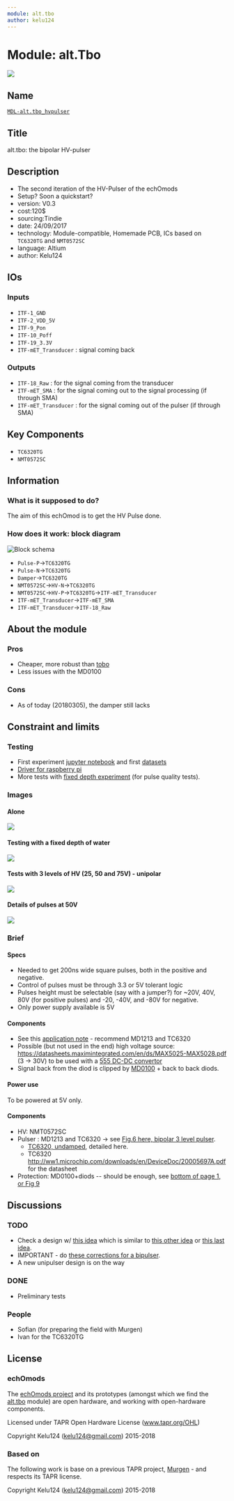 ```yaml
---
module: alt.tbo
author: kelu124
---
```


# Module: alt.Tbo

![](/retired/alt.tbo/viewme.png)

## Name

[`MDL-alt.tbo_hvpulser`]()

## Title

alt.tbo: the bipolar HV-pulser

## Description

* The second iteration of the HV-Pulser of the echOmods
* Setup? Soon a quickstart?
* version: V0.3
* cost:120$
* sourcing:Tindie
* date: 24/09/2017
* technology: Module-compatible, Homemade PCB, ICs based on `TC6320TG` and `NMT0572SC`
* language: Altium
* author: Kelu124


## IOs

### Inputs

* `ITF-1_GND`
* `ITF-2_VDD_5V`
* `ITF-9_Pon` 
* `ITF-10_Poff` 
* `ITF-19_3.3V`
* `ITF-mET_Transducer` : signal coming back	

### Outputs

* `ITF-18_Raw`  : for the signal coming from the transducer
* `ITF-mET_SMA` : for the signal coming out to the signal processing (if through SMA)
* `ITF-mET_Transducer` : for the signal coming out of the pulser (if through SMA)

## Key Components

* `TC6320TG`
* `NMT0572SC`

## Information

### What is it supposed to do?

The aim of this echOmod is to get the HV Pulse done.

### How does it work: block diagram

![Block schema](/retired/alt.tbo/source/blocks.png)

* `Pulse-P`->`TC6320TG`
* `Pulse-N`->`TC6320TG`
* `Damper`->`TC6320TG`
* `NMT0572SC`->`HV-N`->`TC6320TG`
* `NMT0572SC`->`HV-P`->`TC6320TG`->`ITF-mET_Transducer`
* `ITF-mET_Transducer`->`ITF-mET_SMA`
* `ITF-mET_Transducer`->`ITF-18_Raw`

## About the module

### Pros

* Cheaper, more robust than [tobo](/retired/tobo/)
* Less issues with the MD0100

### Cons

* As of today (20180305), the damper still lacks

## Constraint and limits

### Testing

* First experiment [jupyter notebook](/retired/alt.tbo/test/20170930-AltPulser.ipynb) and first [datasets](/retired/alt.tbo/test/)
* [Driver for raspberry pi](/retired/alt.tbo/test/alt.bilevel.c)
* More tests with [fixed depth experiment](/retired/alt.tbo/20171001a/20171001-new.ipynb) (for pulse quality tests).


### Images

#### Alone

![](/retired/alt.tbo/test/images/20170930_175000.jpg)

#### Testing with a fixed depth of water

![](/retired/alt.tbo/20171001a/20171001_135041.jpg)

#### Tests with 3 levels of HV (25, 50 and 75V) - unipolar
![](/retired/alt.tbo/test/pulser.jpg)


#### Details of pulses at 50V

![](/retired/alt.tbo/20171001a/Pulses_average_Tube.jpg)

### Brief

#### Specs

* Needed to get 200ns wide square pulses, both in the positive and negative.
* Control of pulses must be through 3.3 or 5V tolerant logic
* Pulses height must be selectable (say with a jumper?) for ~20V, 40V, 80V (for positive pulses) and -20, -40V, and -80V for negative.
* Only power supply available is 5V

#### Components

* See this [application note](http://ww1.microchip.com/downloads/en/AppNotes/AN-H53.pdf) - recommend MD1213 and TC6320 
* Possible (but not used in the end) high voltage source: https://datasheets.maximintegrated.com/en/ds/MAX5025-MAX5028.pdf (3 -> 30V) to be used with a [555 DC-DC convertor](http://www.eleccircuit.com/the-many-dc-to-dc-converters-using-ic-555/)
* Signal back from the diod is clipped by [MD0100](http://ww1.microchip.com/downloads/en/DeviceDoc/MD0100.pdf) + back to back diods.  

#### Power use

To be powered at 5V only.

#### Components

* HV: NMT0572SC
* Pulser : MD1213 and TC6320 -> see [Fig.6 here, bipolar 3 level pulser](http://ww1.microchip.com/downloads/en/AppNotes/AN-H53.pdf).
  * [TC6320, undamped](http://ww1.microchip.com/downloads/en/DeviceDoc/tc6320.pdf), detailed here. 
  * TC6320 http://ww1.microchip.com/downloads/en/DeviceDoc/20005697A.pdf for the datasheet
* Protection: MD0100+diods -- should be enough, see [bottom of page 1, or Fig 9](http://ww1.microchip.com/downloads/en/DeviceDoc/MD0100.pdf)

## Discussions

### TODO

* Check a design w/ [this idea](/retired/alt.tbo/images/md1811_ref.jpg) which is similar to [this other idea](/retired/alt.tbo/images/md1210_ref_2.jpg) or [this last idea](/retired/alt.tbo/images/md1210_ref.jpg).
* IMPORTANT - do [these corrections for a bipulser](/retired/alt.tbo/alt.tbo-bipulser.pdf).
* A new unipulser design is on the way

### DONE

* Preliminary tests

### People

* Sofian (for preparing the field with Murgen)
* Ivan for the TC6320TG

## License

### echOmods 

The [echOmods project](https://github.com/kelu124/echomods) and its prototypes (amongst which we find the [alt.tbo](/retired/alt.tbo/) module) are open hardware, and working with open-hardware components.

Licensed under TAPR Open Hardware License (www.tapr.org/OHL)

Copyright Kelu124 (kelu124@gmail.com) 2015-2018

### Based on 

The following work is base on a previous TAPR project, [Murgen](https://github.com/kelu124/murgen-dev-kit) - and respects its TAPR license.

Copyright Kelu124 (kelu124@gmail.com) 2015-2018
